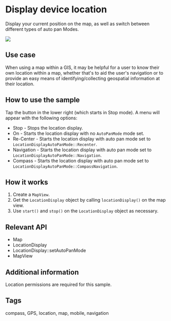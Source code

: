 # Display device location

Display your current position on the map, as well as switch between different types of auto pan Modes.

![](screenshot.png)

## Use case

When using a map within a GIS, it may be helpful for a user to know their own location within a map, whether that's to aid the user's navigation or to provide an easy means of identifying/collecting geospatial information at their location.

## How to use the sample

Tap the button in the lower right (which starts in Stop mode). A menu will appear with the following options:

* Stop - Stops the location display.
* On - Starts the location display with no `AutoPanMode` mode set.
* Re-Center - Starts the location display with auto pan mode set to `LocationDisplayAutoPanMode::Recenter`.
* Navigation - Starts the location display with auto pan mode set to `LocationDisplayAutoPanMode::Navigation`.
* Compass - Starts the location display with auto pan mode set to `LocationDisplayAutoPanMode::CompassNavigation`.

## How it works

1. Create a `MapView`.
2. Get the `LocationDisplay` object by calling `locationDisplay()` on the map view.
3. Use `start()` and `stop()` on the `LocationDisplay` object as necessary.

## Relevant API

* Map
* LocationDisplay
* LocationDisplay::setAutoPanMode
* MapView

## Additional information

Location permissions are required for this sample.

## Tags

compass, GPS, location, map, mobile, navigation
